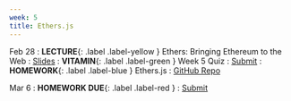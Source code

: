 ```yaml
---
week: 5
title: Ethers.js
---
```


Feb 28
: **LECTURE**{: .label .label-yellow } Ethers: Bringing Ethereum to the Web
  : [Slides](https://docs.google.com/presentation/d/1cz67ZlP6K5oclCPg7Kwk5ac7KLlgKNglBgSsrz5oayM/edit?usp=sharing)
: **VITAMIN**{: .label .label-green } Week 5 Quiz
  : [Submit](https://forms.gle/uZt8g9Rqhe8xkKfA7)
: **HOMEWORK**{: .label .label-blue } Ethers.js
  : [GitHub Repo](https://github.com/BerkeleyBlockchain/fa23-dev-decal/tree/main/hw5-ethersjs)

Mar 6
: **HOMEWORK DUE**{: .label .label-red }
  : [Submit](https://forms.gle/21tLNTTywv31RzWV9)